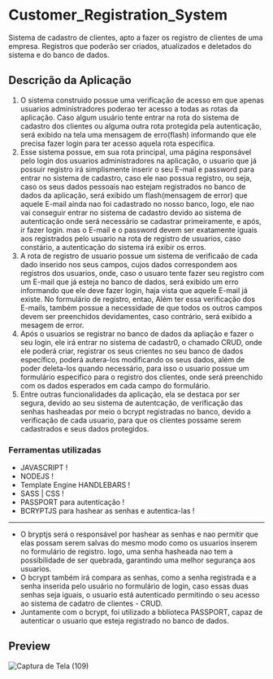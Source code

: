 # Customer_Registration_System
Sistema de cadastro de clientes, apto a fazer os registro de clientes de uma empresa. Registros que poderão ser criados, atualizados e deletados do sistema e do banco de dados.

<h2>Descrição da Aplicação</h2>
<ol>
<li>O sistema construido possue uma verificação de acesso em que apenas usuarios administradores poderao ter acesso a todas as rotas da aplicação. Caso algum usuário tente entrar na rota do sistema de cadastro dos clientes ou alguma outra rota protegida pela autenticação, será exibido na tela uma mensagem de erro(flash) informando que ele precisa fazer login para ter acesso aquela rota especifica.</li>

<li> Esse sistema possue, em sua rota principal, uma página responsável pelo login dos usuarios administradores na aplicação, o usuario que já possuir registro irá simplismente inserir o seu E-mail e password para entrar no sistema de cadastro, caso ele nao possua registro, ou seja, caso os seus dados pessoais nao estejam registrados no banco de dados da aplicação, será exibido um flash(mensagem de error) que aquele E-mail ainda nao foi cadastrado no nosso banco, logo, ele nao vai conseguir entrar no sistema de cadastro devido ao sistema de autenticação onde será necessário se cadastrar primeiramente, e após, ir fazer login. mas o E-mail e o password devem ser exatamente iguais aos registrados pelo usuario na rota de registro de usuarios, caso constário, a autenticação do sistema irá exibir os erros.</li>

<li>A rota de registro de usuario possue um sistema de verificaão de cada dado inserido nos seus campos, cujos dados correspondem aos registros dos usuarios, onde, caso o usuaro tente fazer seu registro com um E-mail que já esteja no banco de dados, será exibido um erro informando que ele deve fazer login, haja vista que aquele E-mail já existe. No formulário de registro, entao, Além ter essa verificação dos E-mails, também possue a necessidade de que todos os outros campos devem ser preenchidos devidamentes, caso contrário, será exibido a mesagem de error.</li>

<li>Após o usuarios se registrar no banco de dados da apliação e fazer o seu login, ele irá entrar no sistema de cadastr0, o chamado CRUD, onde ele poderá criar, registrar os seus crientes no seu banco de dados específico, poderá autera-los modificando os seus dados, além de poder deleta-los quando necessário, para isso o usuario possue um formulário especifico para o registro dos clientes, onde será preenchido com os dados esperados em cada campo do formulário.</li>

<li>Entre outras funcionalidades da aplicação, ela se destaca por ser segura, devido ao seu sistema de autentcação, de verificação das senhas hasheadas por meio o bcrypt registradas no banco, devido a verificação de cada usuario, para que os clientes possame serem cadastrados e seus dados protegidos.</li>
</ol>


<h3>Ferramentas utilizadas</h3>
<ul> 
  <li>JAVASCRIPT !</li>
  <li>NODEJS !</li>
  <li>Template Engine HANDLEBARS !</li>
  <li>SASS | CSS !</li>
  <li>PASSPORT para autenticação !</li>
  <li>BCRYPTJS para hashear as senhas e autentica-las !</li>
</ul>
<hr>
<ul> 
<li>O bryptjs será o responsável por hashear as senhas e nao permitir que elas possam serem salvas do mesmo modo como os usuarios inserem no formulário de registro. logo, uma senha hasheada nao tem a possibilidade de ser quebrada, garantindo uma melhor segurança aos usuarios.</li>
<li>O bcrypt também irá compara as senhas, como a senha registrada e a senha inserida pelo usuário no formulário de login, caso essas duas senhas seja iguais, o usuario está autenticado permitindo o seu acesso ao sistema de cadatro de clientes - CRUD.</li>
<li>Juntamente com o bcrypt, foi utilizado a bblioteca PASSPORT, capaz de autenticar o usuario que esteja registrado no banco de dados.
</ul>

<h2>Preview</h2>

![Captura de Tela (109)](https://user-images.githubusercontent.com/119543591/214090931-4e4998a8-888d-4fa7-807e-6c8f0acfedaa.png)
